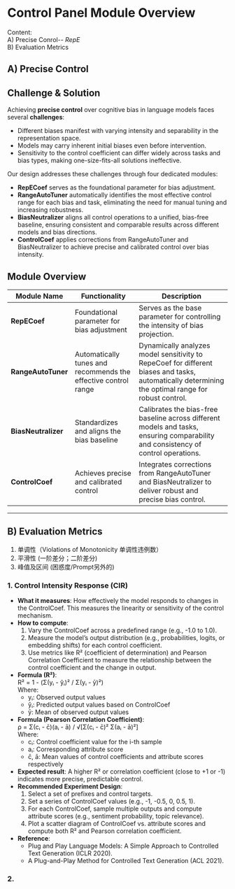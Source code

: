 # Control Panel Module Overview
Content:  
A) Precise Conrol-- *RepE*   
B) Evaluation Metrics



## A) Precise Control 
## Challenge & Solution

Achieving **precise control** over cognitive bias in language models faces several **challenges**:  
- Different biases manifest with varying intensity and separability in the representation space.  
- Models may carry inherent initial biases even before intervention.  
- Sensitivity to the control coefficient can differ widely across tasks and bias types, making one-size-fits-all solutions ineffective.

Our design addresses these challenges through four dedicated modules:  
- **RepECoef** serves as the foundational parameter for bias adjustment.  
- **RangeAutoTuner** automatically identifies the most effective control range for each bias and task, eliminating the need for manual tuning and increasing robustness.  
- **BiasNeutralizer** aligns all control operations to a unified, bias-free baseline, ensuring consistent and comparable results across different models and bias directions.  
- **ControlCoef** applies corrections from RangeAutoTuner and BiasNeutralizer to achieve precise and calibrated control over bias intensity.

## Module Overview

| Module Name        | Functionality                                                   | Description                                                                                       |
|--------------------|-----------------------------------------------------------------|---------------------------------------------------------------------------------------------------|
| **RepECoef**       | Foundational parameter for bias adjustment                      | Serves as the base parameter for controlling the intensity of bias projection.                   |
| **RangeAutoTuner** | Automatically tunes and recommends the effective control range  | Dynamically analyzes model sensitivity to RepeCoef for different biases and tasks, automatically determining the optimal range for robust control. |
| **BiasNeutralizer**| Standardizes and aligns the bias baseline                      | Calibrates the bias-free baseline across different models and tasks, ensuring comparability and consistency of control operations. |
| **ControlCoef**    | Achieves precise and calibrated control                        | Integrates corrections from RangeAutoTuner and BiasNeutralizer to deliver robust and precise bias control. |

---


## B) Evaluation Metrics


1. 单调性（Violations of Monotonicity 单调性违例数）
2. 平滑性 (一阶差分；二阶差分)
3. 峰值及区间 (困惑度/Prompt另外的) 

### 1. Control Intensity Response (CIR)
- **What it measures**: How effectively the model responds to changes in the ControlCoef. This measures the linearity or sensitivity of the control mechanism.
- **How to compute**:  
  1. Vary the ControlCoef across a predefined range (e.g., -1.0 to 1.0).  
  2. Measure the model’s output distribution (e.g., probabilities, logits, or embedding shifts) for each control coefficient.  
  3. Use metrics like R² (coefficient of determination) and Pearson Correlation Coefficient to measure the relationship between the control coefficient and the change in output.  
- **Formula (R²)**:  
  R² = 1 - (Σ(yᵢ - ŷᵢ)² / Σ(yᵢ - ȳ)²)  
  Where:
  - yᵢ: Observed output values
  - ŷᵢ: Predicted output values based on ControlCoef
  - ȳ: Mean of observed output values
- **Formula (Pearson Correlation Coefficient)**:  
  ρ = Σ(cᵢ - c̄)(aᵢ - ā) / √[Σ(cᵢ - c̄)² Σ(aᵢ - ā)²]  
  Where:
  - cᵢ: Control coefficient value for the i-th sample
  - aᵢ: Corresponding attribute score
  - c̄, ā: Mean values of control coefficients and attribute scores respectively
- **Expected result**: A higher R² or correlation coefficient (close to +1 or -1) indicates more precise, predictable control.
- **Recommended Experiment Design**:  
  1. Select a set of prefixes and control targets.  
  2. Set a series of ControlCoef values (e.g., -1, -0.5, 0, 0.5, 1).  
  3. For each ControlCoef, sample multiple outputs and compute attribute scores (e.g., sentiment probability, topic relevance).  
  4. Plot a scatter diagram of ControlCoef vs. attribute scores and compute both R² and Pearson correlation coefficient.  
- **Reference**:  
  - Plug and Play Language Models: A Simple Approach to Controlled Text Generation (ICLR 2020).
  - A Plug-and-Play Method for Controlled Text Generation (ACL 2021).

 ### 2. 
